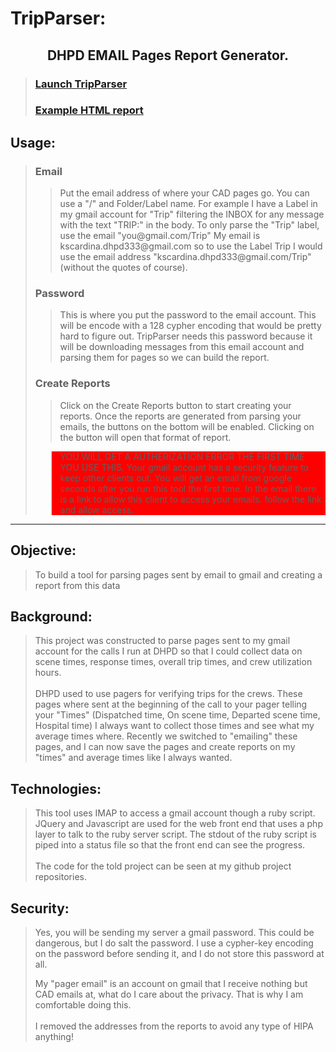 <h1>TripParser:</h1><center><h2>DHPD EMAIL Pages Report Generator.</h2></center>
<blockquote>
<h3><a href="http://popmedic.com/trips/trip-parser/" target="_blank">
Launch TripParser</a></h3>
<h3><a href="http://popmedic.com/trips/trip-parser/report.example.html" target="_blank">
Example HTML report</a></h3>
</blockquote>

<H2>Usage:</H2>
<blockquote>
<h3>Email</h3>
	<blockquote>
    Put the email address of where your CAD pages go.  You can use a "/" and 
	Folder/Label name.  For example I have a Label in my gmail account for "Trip" 
    filtering the INBOX for any message with the text "TRIP:" in the body.  To only 
    parse the "Trip" label, use the email "you@gmail.com/Trip"  My email is 
    kscardina.dhpd333@gmail.com so to use the Label Trip I would use the email 
    address "kscardina.dhpd333@gmail.com/Trip" (without the quotes of course).
    </blockquote>
<h3>Password</h3>
	<blockquote>
    This is where you put the password to the email account.  This will 
	be encode with a 128 cypher encoding that would be pretty hard to figure out.
    TripParser needs this password because it will be downloading messages from 
    this email account and parsing them for pages so we can build the report.
    </blockquote>
<h3>Create Reports</h3>
	<blockquote>
	Click on the Create Reports button to start creating your reports. Once the 
	reports are generated from parsing your emails, the buttons on the bottom will be
    enabled.  Clicking on the button will open that format of report.
    </blockquote>
	<blockquote style="background-color:#F00;">
    YOU WILL GET A AUTHERIZATION ERROR THE FIRST TIME YOU USE THIS.  Your gmail 
	account has a security feature to keep other clients out. You will get an email from google seconds after 
    you run this tool the first time.  In the email there is a link to allow this client to access your emails. 
    follow the link and allow access.
    </blockquote>
</blockquote>
<hr />
<h2>Objective:</h2>
<blockquote>
To build a tool for parsing pages sent by email to gmail and creating a report from
this data
</blockquote>
<h2>Background:</h2>
<blockquote>
This project was constructed to parse pages sent to my gmail account for the calls
I run at DHPD so that I could collect data on scene times, response times, overall 
trip times, and crew utilization hours.<br />
<br />
DHPD used to use pagers for verifying trips for the crews.  These pages where sent 
at the beginning of the call to your pager telling your "Times" (Dispatched time, 
On scene time, Departed scene time, Hospital time)  I always want to collect those 
times and see what my average times where.  Recently we switched to "emailing" these 
pages, and I can now save the pages and create reports on my "times" and average times
like I always wanted.
</blockquote>
<h2>Technologies:</h2>
<blockquote>
This tool uses IMAP to access a gmail account though a ruby script.  JQuery and Javascript
are used for the web front end that uses a php layer to talk to the ruby server script.  The
stdout of the ruby script is piped into a status file so that the front end can see the progress.
<br />
<br />
The code for the told project can be seen at my github project repositories.
</blockquote>
<h2>Security:</h2>
<blockquote>
Yes, you will be sending my server a gmail password.  This could be dangerous, but I do salt the password.
I use a cypher-key encoding on the password before sending it, and I do not store this password at all. <br />
 
My "pager email" is an account on gmail that I receive nothing but CAD emails at, what do I care about the 
privacy.  That is why I am comfortable doing this.<br />
<br />
I removed the addresses from the reports to avoid any type of HIPA anything!
</blockquote>
